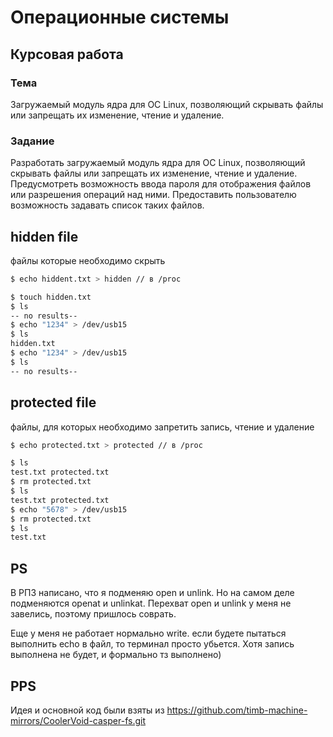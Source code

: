 # Операционные системы
## Курсовая работа

### Тема

Загружаемый модуль ядра для ОС Linux, позволяющий скрывать файлы или запрещать их изменение, чтение и удаление.

### Задание

Разработать загружаемый модуль ядра для ОС Linux, позволяющий скрывать файлы или запрещать их изменение, чтение и удаление. Предусмотреть возможность ввода пароля для отображения файлов или разрешения операций над ними. Предоставить пользователю возможность задавать список таких файлов.

## hidden file

файлы которые необходимо скрыть

```bash
$ echo hiddent.txt > hidden // в /proc

$ touch hidden.txt
$ ls
-- no results--
$ echo "1234" > /dev/usb15
$ ls
hidden.txt
$ echo "1234" > /dev/usb15
$ ls
-- no results--
```

## protected file

файлы, для которых необходимо запретить запись, чтение и удаление

```bash
$ echo protected.txt > protected // в /proc

$ ls
test.txt protected.txt
$ rm protected.txt
$ ls 
test.txt protected.txt
$ echo "5678" > /dev/usb15     
$ rm protected.txt
$ ls
test.txt
```

## PS
В РПЗ написано, что я подменяю open и unlink. Но на самом деле подменяются openat и unlinkat. Перехват open и unlink у меня не завелись, поэтому пришлось соврать.

Еще у меня не работает нормально write. если будете пытаться выполнить echo в файл, то терминал просто убьется. Хотя запись выполнена не будет, и формально тз выполнено)

## PPS
Идея и основной код были взяты из https://github.com/timb-machine-mirrors/CoolerVoid-casper-fs.git
